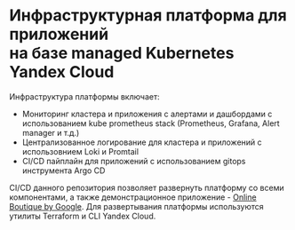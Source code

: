 # Инфраструктурная платформа для приложений <br> на базе managed Kubernetes Yandex Cloud

Инфраструктура платформы включает:
- Мониторинг кластера и приложения с алертами и дашбордами с использованием kube prometheus stack (Prometheus, Grafana, Alert manager и т.д.)
- Централизованное логирование для кластера и приложений с использовнием Loki и Promtail
- CI/CD пайплайн для приложений с использованием gitops инструмента Argo CD

CI/CD данного репозитория позволяет развернуть платформу со всеми компонентами, а также демонстрационное приложение - [Online Boutique by Google](https://github.com/GoogleCloudPlatform/microservices-demo).
Для развертывания платформы используются утилиты Terraform и CLI Yandex Cloud.